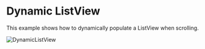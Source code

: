 Dynamic ListView
===

This example shows how to dynamically populate a ListView when scrolling.

![DynamicListView](http://i.imgur.com/AZM2D4v.png)